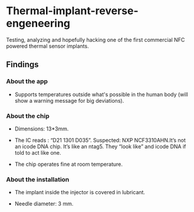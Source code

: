 # Thermal-implant-reverse-engeneering
Testing, analyzing and hopefully hacking one of the first commercial NFC powered thermal sensor implants. 

## Findings

### About the app

- Supports temperatures outside what's possible in the human body (will show a warning message for big deviations).

### About the chip

- Dimensions: 13*3mm.

- The IC reads : “D21 1301 D035”.
    Suspected: NXP NCF3310AHN.It’s not an icode DNA chip. It’s like an ntag5. They “look like” and icode DNA if told to act like one.

- The chip operates fine at room temperature.

### About the installation

- The implant inside the injector is covered in lubricant.

- Needle diameter: 3 mm.
